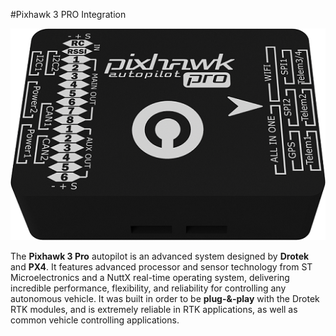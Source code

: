 #Pixhawk 3 PRO Integration

<p align="center">
  <img src="./images/pix3d.png?raw=true" alt="Pixhawk 3 PRO autopilot"/>
</p>

The **Pixhawk 3 Pro** autopilot is an advanced system designed by **Drotek** and **PX4**. It features advanced processor and sensor technology from ST Microelectronics and a NuttX real-time operating system, delivering incredible performance, flexibility, and reliability for controlling any autonomous vehicle. It was built in order to be **plug-&-play** with the Drotek RTK modules, and is extremely reliable in RTK applications, as well as common vehicle controlling applications.
